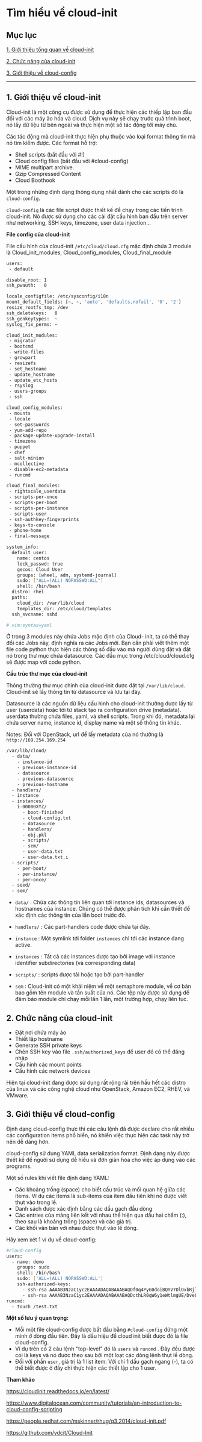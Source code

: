 # Tìm hiểu về cloud-init

## Mục lục

[1. Giới thiệu tổng quan về cloud-init](#1)

[2. Chức năng của cloud-init](#2)

[3. Giới thiệu về cloud-config](#3)

---------

<a name="1"></a>
## 1. Giới thiệu về cloud-init

Cloud-init là một công cụ được sử dụng để thực hiện các thiếp lập ban đầu đối với các máy ảo hóa và cloud. Dịch vụ này sẽ chạy trước quá trình boot, nó lấy dữ liệu từ bên ngoài và thực hiện một số tác động tới máy chủ.

Các tác động mà cloud-init thực hiện phụ thuộc vào loại format thông tin mà nó tìm kiếm được. Các format hỗ trợ:

- Shell scripts (bắt đầu với #!)
- Cloud config files (bắt đầu với #cloud-config)
- MIME multipart archive.
- Gzip Compressed Content
- Cloud Boothook

Một trong những định dạng thông dụng nhất dành cho các scripts đó là `cloud-config`.

`cloud-config` là các file script được thiết kế để chạy trong các tiến trình cloud-init. Nó được sử dụng cho các cài đặt cấu hình ban đầu trên server như networking, SSH keys, timezone, user data injection...

**File config của cloud-init**

File cấu hình của cloud-init `/etc/cloud/cloud.cfg` mặc định chứa 3 module là Cloud_init_modules, Cloud_config_modules, Cloud_final_module

``` sh
users:
 - default

disable_root: 1
ssh_pwauth:   0

locale_configfile: /etc/sysconfig/i18n
mount_default_fields: [~, ~, 'auto', 'defaults,nofail', '0', '2']
resize_rootfs_tmp: /dev
ssh_deletekeys:   0
ssh_genkeytypes:  ~
syslog_fix_perms: ~

cloud_init_modules:
 - migrator
 - bootcmd
 - write-files
 - growpart
 - resizefs
 - set_hostname
 - update_hostname
 - update_etc_hosts
 - rsyslog
 - users-groups
 - ssh

cloud_config_modules:
 - mounts
 - locale
 - set-passwords
 - yum-add-repo
 - package-update-upgrade-install
 - timezone
 - puppet
 - chef
 - salt-minion
 - mcollective
 - disable-ec2-metadata
 - runcmd

cloud_final_modules:
 - rightscale_userdata
 - scripts-per-once
 - scripts-per-boot
 - scripts-per-instance
 - scripts-user
 - ssh-authkey-fingerprints
 - keys-to-console
 - phone-home
 - final-message

system_info:
  default_user:
    name: centos
    lock_passwd: true
    gecos: Cloud User
    groups: [wheel, adm, systemd-journal]
    sudo: ["ALL=(ALL) NOPASSWD:ALL"]
    shell: /bin/bash
  distro: rhel
  paths:
    cloud_dir: /var/lib/cloud
    templates_dir: /etc/cloud/templates
  ssh_svcname: sshd

# vim:syntax=yaml
```

Ở trong 3 modules này chứa Jobs mặc định của Cloud- init, ta có thể thay đổi các Jobs này, định nghĩa ra các Jobs mới. Bạn cần phải viết thêm một file code python thực hiện các thông số đầu vào mà người dùng đặt và đặt nó trong thư mục chứa datasource. Các đầu mục trong /etc/cloud/cloud.cfg sẽ được map với code python.


**Cấu trúc thư mục của cloud-init**

Thông thường thư mục chính của cloud-init được đặt tại `/var/lib/cloud`. Cloud-init sẽ lấy thông tin từ datasource và lưu tại đây.

Datasource là các nguồn dữ liệu cấu hình cho cloud-init thường được lấy từ user (userdata) hoặc tới từ stack tạo ra configuration drive (metadata). userdata thường chứa files, yaml, và shell scripts. Trong khi đó, metadata lại chứa server name, instance id, display name và một số thông tin khác.

Notes: Đối với OpenStack, url để lấy metadata của nó thường là `http://169.254.169.254`


``` sh
/var/lib/cloud/
  - data/
    - instance-id
    - previous-instance-id
    - datasource
    - previous-datasource
    - previous-hostname
  - handlers/
  - instance
  - instances/
    i-00000XYZ/
      - boot-finished
      - cloud-config.txt
      - datasource
      - handlers/
      - obj.pkl
      - scripts/
      - sem/
      - user-data.txt
      - user-data.txt.i
  - scripts/
    - per-boot/
    - per-instance/
    - per-once/
  - seed/
  - sem/
```

- `data/` : Chứa các thông tin liên quan tới instance ids, datasources và hostnames của instance. Chúng có thể được phân tích khi cần thiết để xác định các thông tin của lần boot trước đó.

- `handlers/` : Các part-handlers code được chứa tại đây.
- `instance` : Một symlink tới folder `instances` chỉ tới các instance đang active.
- `instances` : Tất cả các instances được tạo bởi image với instance identifier subdirectories (và corresponding data)
- `scripts/` : scripts được tải hoặc tạo bởi  part-handler
- `sem` : Cloud-init có một khái niệm về một semaphore module, về cơ bản bao gồm tên module và tần suất của nó. Các tệp này được sử dụng để đảm bảo module chỉ chạy mỗi lần 1 lần, một trường hợp, chạy liên tục.


<a name="2"></a>
## 2. Chức năng của cloud-init

- Đặt nơi chứa máy ảo
- Thiết lập hostname
- Generate SSH private keys
- Chèn SSH key vào file `.ssh/authorized_keys` để user đó có thể đăng nhập
- Cấu hình các mount points
- Cấu hình các network devices

Hiện tại cloud-init đang được sử dụng rất rộng rãi trên hầu hết các distro của linux và các công nghệ cloud như OpenStack, Amazon EC2, RHEV, và VMware.

<a name="3"></a>
## 3. Giới thiệu về cloud-config

Định dạng cloud-config thực thi các câu lệnh đã được declare cho rất nhiều các configuration items phổ biến, nó khiến việc thực hiện các task này trở nên dễ dàng hơn.

cloud-config sử dụng YAML data serialization format. Định dạng này được thiết kế để người sử dụng dễ hiểu và đơn giản hóa cho việc áp dụng vào các programs.

Một số rules khi viết file định dạng YAML:

- Các khoảng trống (space) cho biết cấu trúc và mối quan hệ giữa các items. Ví dụ các items là sub-items của item đầu tiên khi nó được viết thụt vào trong lề.
- Danh sách được xác định bằng các dấu gạch đầu dòng
- Các entries của mảng liên kết với nhau thể hiện qua dấu hai chấm (:), theo sau là khoảng trống (space) và các giá trị.
- Các khối văn bản với nhau được thụt vào lề dòng.

Hãy xem xét 1 ví dụ về cloud-config:

``` sh
#cloud-config
users:
  - name: demo
    groups: sudo
    shell: /bin/bash
    sudo: ['ALL=(ALL) NOPASSWD:ALL']
    ssh-authorized-keys:
      - ssh-rsa AAAAB3NzaC1yc2EAAAADAQABAAABAQDf0q4PyG0doiBQYV7OlOxbRjle026hJPBWD+eKHWuVXIpAiQlSElEBqQn0pOqNJZ3IBCvSLnrdZTUph4czNC4885AArS9NkyM7lK27Oo8RV888jWc8hsx4CD2uNfkuHL+NI5xPB/QT3Um2Zi7GRkIwIgNPN5uqUtXvjgA+i1CS0Ku4ld8vndXvr504jV9BMQoZrXEST3YlriOb8Wf7hYqphVMpF3b+8df96Pxsj0+iZqayS9wFcL8ITPApHi0yVwS8TjxEtI3FDpCbf7Y/DmTGOv49+AWBkFhS2ZwwGTX65L61PDlTSAzL+rPFmHaQBHnsli8U9N6E4XHDEOjbSMRX user@example.com
      - ssh-rsa AAAAB3NzaC1yc2EAAAADAQABAAABAQDcthLR0qW6y1eWtlmgUE/DveL4XCaqK6PQlWzi445v6vgh7emU4R5DmAsz+plWooJL40dDLCwBt9kEcO/vYzKY9DdHnX8dveMTJNU/OJAaoB1fV6ePvTOdQ6F3SlF2uq77xYTOqBiWjqF+KMDeB+dQ+eGyhuI/z/aROFP6pdkRyEikO9YkVMPyomHKFob+ZKPI4t7TwUi7x1rZB1GsKgRoFkkYu7gvGak3jEWazsZEeRxCgHgAV7TDm05VAWCrnX/+RzsQ/1DecwSzsP06DGFWZYjxzthhGTvH/W5+KFyMvyA+tZV4i1XM+CIv/Ma/xahwqzQkIaKUwsldPPu00jRN user@desktop
runcmd:
  - touch /test.txt
```

**Một số lưu ý quan trọng:**

- Mỗi một file cloud-config được bắt đầu bằng `#cloud-config` đứng một mình ở dòng đầu tiên. Đây là dấu hiệu để cloud init biết được đó là file cloud-config.
- Ví dụ trên có 2 câu lệnh "top-level" đó là `users` và `runcmd` . Đây đều được coi là keys và nó được theo sau bởi một loạt các dòng lệnh thụt lề dòng.
- Đối với phần `user`, giá trị là 1 list item. Với chỉ 1 dấu gạch ngang (-), ta có thể biết được ở đây chỉ thực hiện các thiết lập cho 1 user.


**Tham khảo**

https://cloudinit.readthedocs.io/en/latest/

https://www.digitalocean.com/community/tutorials/an-introduction-to-cloud-config-scripting

https://people.redhat.com/mskinner/rhug/q3.2014/cloud-init.pdf

https://github.com/vdcit/Cloud-Init
